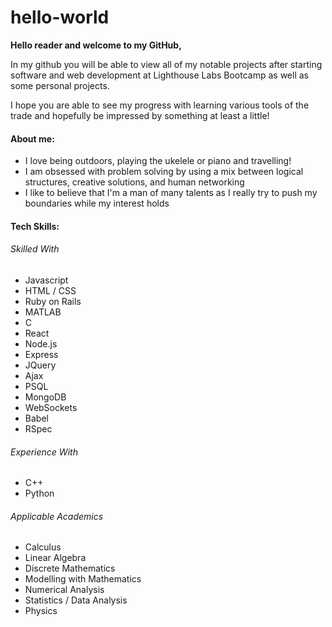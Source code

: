 # hello-world

**Hello reader and welcome to my GitHub,**

In my github you will be able to view all of my notable projects
after starting software and web development at Lighthouse Labs Bootcamp
as well as some personal projects.

I hope you are able to see my progress with learning various tools
of the trade and hopefully be impressed by something at least a little!

#### About me:
- I love being outdoors, playing the ukelele or piano and travelling!
- I am obsessed with problem solving by using a mix between
  logical structures, creative solutions, and human networking
- I like to believe that I'm a man of many talents as I really try to
  push my boundaries while my interest holds

#### Tech Skills:

###### Skilled With
- Javascript
- HTML / CSS
- Ruby on Rails
- MATLAB
- C
- React
- Node.js
- Express
- JQuery
- Ajax
- PSQL
- MongoDB
- WebSockets
- Babel
- RSpec

###### Experience With
- C++
- Python

###### Applicable Academics
- Calculus
- Linear Algebra
- Discrete Mathematics
- Modelling with Mathematics
- Numerical Analysis
- Statistics / Data Analysis
- Physics
